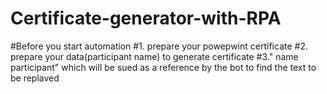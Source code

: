 # Certificate-generator-with-RPA
#Before you start automation
#1. prepare your powepwint certificate
#2. prepare your data(participant name) to generate certificate
#3." name participant" which will be sued as a reference by the bot to find the text to be replaved

